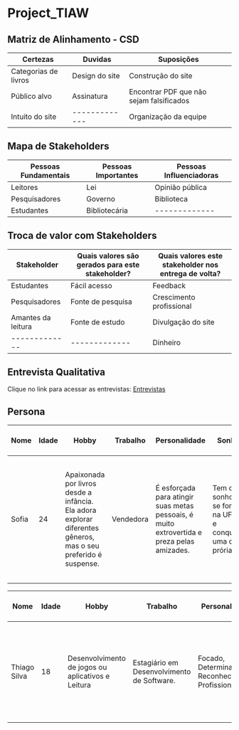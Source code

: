 # Project_TIAW

## Matriz de Alinhamento - CSD
|  Certezas  | Duvidas | Suposições |
| ------------- | ------------- | ------------- |
| Categorias de livros   |   Design do site | Construção do site  |
| Público alvo  |  Assinatura  | Encontrar PDF que não sejam falsificados |
| Intuito do site  | ------------- | Organização  da equipe  |


## Mapa de Stakeholders
|  Pessoas Fundamentais  | Pessoas Importantes | Pessoas Influenciadoras |
| ------------- | ------------- | ------------- |
| Leitores |	Lei	| Opinião pública |
| Pesquisadores |	Governo	| Biblioteca |
| Estudantes |	Bibliotecária 	| ------------- |

## Troca de valor com Stakeholders
|  Stakeholder  | Quais valores são gerados para este stakeholder? | Quais valores este stakeholder nos entrega de volta? |
| ------------- | ------------- | ------------- |
| Estudantes |	Fácil acesso | Feedback |
| Pesquisadores |	Fonte de pesquisa |	Crescimento profissional |
| Amantes da leitura |	Fonte de estudo	| Divulgação  do site |
| ------------- | ------------- | Dinheiro |

## Entrevista Qualitativa
Clique no link para acessar as entrevistas: [Entrevistas](https://github.com/G-a-b-s/TechBook/blob/57123b39a552d4438ff2495b16cd7aeed41018e3/Entrevistas.md)

## Persona
|  Nome  | Idade | Hobby | Trabalho | Personalidade | Sonhos | Objetos e Lugares | Objetivos Chave | Como devemos tratá-la | Nunca Devemos |
| ------------- | ------------- | ------------- | ----------- | ------------ | ------------ | ------------- | -------------- | -------------- | ------------- |
| Sofia | 24 | Apaixonada por livros desde a infância. Ela adora explorar diferentes gêneros, mas o seu preferido é suspense. | Vendedora | É esforçada para atingir suas metas pessoais, é muito extrovertida e preza pelas amizades. | Tem o sonho de se formar na UFMG e conquistar uma casa prória. | Utiliza livros físicos para estudar, e utiliza muito as redes sóciais para se comunicar. | Ampla variedade de livros digitais tanto para lazer quanto pra estudos, redução de gastos e facilidade de transporte. | Devemos tratá-la fornecendo variedade de conteúdo​, ouvindo feedbacks para melhorias contínuas | Não ouvir seu feedback, complicar a interface, não manter a biblioteca atualizada. |

|  Nome  | Idade | Hobby | Trabalho | Personalidade | Sonhos | Objetos e Lugares | Objetivos Chave | Como devemos tratá-la | Nunca Devemos |
| ------------- | ------------- | ------------- | ----------- | ------------ | ------------ | ------------- | -------------- | -------------- | ------------- |
| Thiago Silva | 18 | Desenvolvimento de jogos ou aplicativos e Leitura | Estagiário em Desenvolvimento de Software.  |Focado, Determinado e Reconhecimento Profissional | Explorar Novos Mundos Através da Leitura e desfrutar de Momentos de Relaxamento | Livros técnicos e de ficção. Parques ou bibliotecas.  | Cultivar um Equilíbrio entre Trabalho e Vida Pessoal, Explorar Diversos Gêneros Literários e Aprimorar Habilidades em Desenvolvimento de Software. | Devemos tratá-la fornecendo variedade de conteúdo​, ouvindo feedbacks para melhorias contínuas | Não ouvir seu feedback, complicar a interface, não manter a biblioteca atualizada e Desconsiderar seus interesses pessoais. | 

